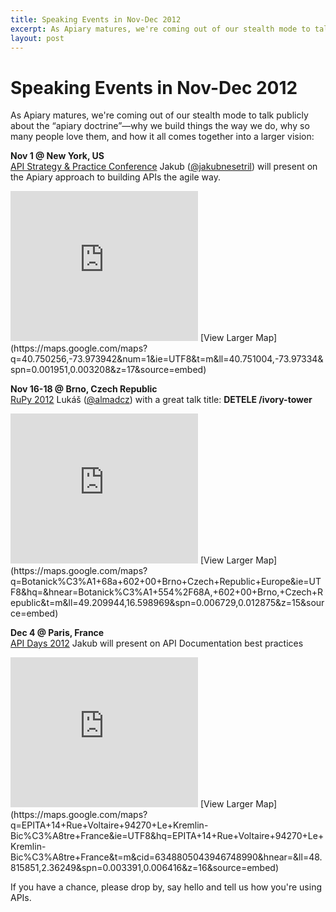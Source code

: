 ```yaml
---
title: Speaking Events in Nov-Dec 2012
excerpt: As Apiary matures, we're coming out of our stealth mode to talk publicly about the “apiary doctrine”—why we build things the way we do, why so many people love them, and how it all comes together into a larger vision.
layout: post
---
```


# Speaking Events in Nov-Dec 2012

As Apiary matures, we're coming out of our stealth mode to talk publicly about the “apiary doctrine”—why we build things the way we do, why so many people love them, and how it all comes together into a larger vision:

**Nov 1 @ New York, US**  
[API Strategy & Practice Conference](http://www.apistrategyconference.com/sessions.php) Jakub ([@jakubnesetril](http://twitter.com/jakubnesetril)) will present on the Apiary approach to building APIs the agile way.

<iframe width="300" height="240" frameborder="0" scrolling="no" marginheight="0" marginwidth="0" src="https://maps.google.com/maps?q=40.750256,-73.973942&amp;num=1&amp;ie=UTF8&amp;t=m&amp;ll=40.751004,-73.97334&amp;spn=0.001951,0.003208&amp;z=17&amp;output=embed">map: https://maps.google.com/maps?q=40.750256,-73.973942&amp;num=1&amp;ie=UTF8&amp;t=m&amp;ll=40.751004,-73.97334&amp;spn=0.001951,0.003208&amp;z=17&amp;source=embed</iframe>
[View Larger Map](https://maps.google.com/maps?q=40.750256,-73.973942&amp;num=1&amp;ie=UTF8&amp;t=m&amp;ll=40.751004,-73.97334&amp;spn=0.001951,0.003208&amp;z=17&amp;source=embed)

**Nov 16-18 @ Brno, Czech Republic**  
[RuPy 2012](http://rupy.eu/#lukas-linhart-talk) Lukáš ([@almadcz](http://twitter.com/almadcz)) with a great talk title: **DETELE /ivory-tower**

<iframe width="300" height="240" frameborder="0" scrolling="no" marginheight="0" marginwidth="0" src="https://maps.google.com/maps?q=Botanick%C3%A1+68a+602+00+Brno+Czech+Republic+Europe&amp;ie=UTF8&amp;hq=&amp;hnear=Botanick%C3%A1+554%2F68A,+602+00+Brno,+Czech+Republic&amp;t=m&amp;ll=49.209944,16.598969&amp;spn=0.006729,0.012875&amp;z=15&amp;output=embed">map: https://maps.google.com/maps?q=Botanick%C3%A1+68a+602+00+Brno+Czech+Republic+Europe&amp;ie=UTF8&amp;hq=&amp;hnear=Botanick%C3%A1+554%2F68A,+602+00+Brno,+Czech+Republic&amp;t=m&amp;ll=49.209944,16.598969&amp;spn=0.006729,0.012875&amp;z=15&amp;source=embed</iframe>
[View Larger Map](https://maps.google.com/maps?q=Botanick%C3%A1+68a+602+00+Brno+Czech+Republic+Europe&amp;ie=UTF8&amp;hq=&amp;hnear=Botanick%C3%A1+554%2F68A,+602+00+Brno,+Czech+Republic&amp;t=m&amp;ll=49.209944,16.598969&amp;spn=0.006729,0.012875&amp;z=15&amp;source=embed)

**Dec 4 @ Paris, France**  
[API Days 2012](http://apidays.io/) Jakub will present on API Documentation best practices

<iframe width="300" height="240" frameborder="0" scrolling="no" marginheight="0" marginwidth="0" src="https://maps.google.com/maps?q=EPITA+14+Rue+Voltaire+94270+Le+Kremlin-Bic%C3%A8tre+France&amp;ie=UTF8&amp;hq=EPITA+14+Rue+Voltaire+94270+Le+Kremlin-Bic%C3%A8tre+France&amp;t=m&amp;cid=6348805043946748990&amp;hnear=&amp;ll=48.815851,2.36249&amp;spn=0.003391,0.006416&amp;z=16&amp;output=embed"></iframe>
[View Larger Map](https://maps.google.com/maps?q=EPITA+14+Rue+Voltaire+94270+Le+Kremlin-Bic%C3%A8tre+France&amp;ie=UTF8&amp;hq=EPITA+14+Rue+Voltaire+94270+Le+Kremlin-Bic%C3%A8tre+France&amp;t=m&amp;cid=6348805043946748990&amp;hnear=&amp;ll=48.815851,2.36249&amp;spn=0.003391,0.006416&amp;z=16&amp;source=embed)

If you have a chance, please drop by, say hello and tell us how you're using APIs.